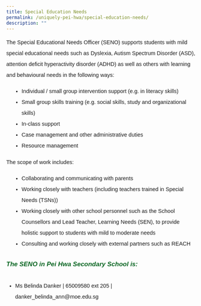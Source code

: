 ```yaml
---
title: Special Education Needs
permalink: /uniquely-pei-hwa/special-education-needs/
description: ""
---
```

<p style="font-size:14.5px; line-height:2;font-family:sans-serif;">The Special Educational Needs Officer (SENO) supports students with mild special educational needs such as Dyslexia, Autism Spectrum Disorder (ASD), attention deficit hyperactivity disorder (ADHD) as well as others with learning and behavioural needs in the following ways:</p>

<ul style="margin-top:5px;">
<li style="font-size:14.5px; line-height:2;margin-left:17px;font-family:sans-serif;">Individual / small group intervention support (e.g. in literacy skills)</li>
<li style="font-size:14.5px; line-height:2;margin-left:17px;font-family:sans-serif;">Small group skills training (e.g. social skills, study and organizational skills)</li>
<li style="font-size:14.5px; line-height:2;margin-left:17px;font-family:sans-serif;">In-class support</li>
<li style="font-size:14.5px; line-height:2;margin-left:17px;font-family:sans-serif;">Case management and other administrative duties</li>
<li style="font-size:14.5px; line-height:2;margin-left:17px;font-family:sans-serif;">Resource management</li>
</ul>

<p style="font-size:14.5px; line-height:2;font-family:sans-serif;">The scope of work includes:</p>

<ul style="margin-top:5px;">
<li style="font-size:14.5px; line-height:2;margin-left:17px;font-family:sans-serif;">Collaborating and communicating with parents</li>
<li style="font-size:14.5px; line-height:2;margin-left:17px;font-family:sans-serif;">Working closely with teachers (including teachers trained in Special Needs (TSNs))</li>
<li style="font-size:14.5px; line-height:2;margin-left:17px;font-family:sans-serif;">Working closely with other school personnel such as the School Counsellors and Lead Teacher, Learning Needs (SEN), to provide holistic support to students with mild to moderate needs</li>
<li style="font-size:14.5px; line-height:2;margin-left:17px;font-family:sans-serif;">Consulting and working closely with external partners such as REACH</li>
</ul>

<h6 style="color:#0B6623;font-family:sans-serif;font-weight:bold;margin-top:30px;"><strong style="font-family:sans-serif;font-size:17px;color:#0B6623;">The SENO in Pei Hwa Secondary School is: </strong></h6>
<ul style="margin-top:5px;">
<li style="font-size:14.5px; line-height:2;font-family:sans-serif;">Ms Belinda Danker | 65009580 ext 205 | danker_belinda_ann@moe.edu.sg</li>
</ul>